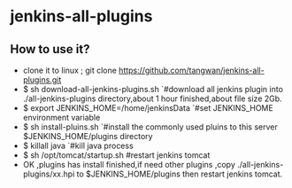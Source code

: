 # jenkins-all-plugins  
## How to use it?  
* clone it to linux ; git clone https://github.com/tangwan/jenkins-all-plugins.git 
* $ sh download-all-jenkins-plugins.sh    `#download all jenkins plugin into ./all-jenkins-plugins directory,about 1 hour finished,about file size 2Gb.  
* $ export JENKINS_HOME=/home/jenkinsData  `#set JENKINS_HOME environment variable  
* $ sh install-pluins.sh        `#install the commonly used pluins to this server $JENKINS_HOME/plugins directory  
* $ killall java    `#kill java process  
* $ sh /opt/tomcat/startup.sh   #restart jenkins tomcat  
* OK ,plugins has install finished,if need other plugins ,copy ./all-jenkins-plugins/xx.hpi to  $JENKINS_HOME/plugins then restart jenkins tomcat.
